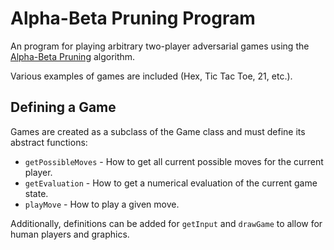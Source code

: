 # Alpha-Beta Pruning Program

An program for playing arbitrary two-player adversarial games using the [Alpha-Beta Pruning](https://en.wikipedia.org/wiki/Alpha-beta_pruning) algorithm. 

Various examples of games are included (Hex, Tic Tac Toe, 21, etc.).

## Defining a Game

Games are created as a subclass of the Game class and must define its abstract functions:

- `getPossibleMoves` - How to get all current possible moves for the current player.
- `getEvaluation` - How to get a numerical evaluation of the current game state.
- `playMove` - How to play a given move.

Additionally, definitions can be added for `getInput` and `drawGame` to allow for human players and graphics.
